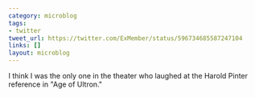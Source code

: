 ```yaml
---
category: microblog
tags:
- twitter
tweet_url: https://twitter.com/ExMember/status/596734685587247104
links: []
layout: microblog
---
```

I think I was the only one in the theater who laughed at the Harold Pinter reference in "Age of Ultron."
